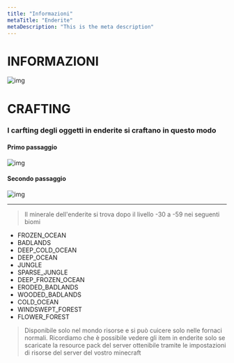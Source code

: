 ```yaml
---
title: "Informazioni"
metaTitle: "Enderite"
metaDescription: "This is the meta description"
---
```

# INFORMAZIONI


![img](https://i.imgur.com/t7LEiah.png?1)

# CRAFTING

### **I carfting degli oggetti in enderite si craftano in questo modo**

#### Primo passaggio

![img](https://cdn.discordapp.com/attachments/953577396773212190/1064989003423686727/image.png)

#### Secondo passaggio

![img](https://cdn.discordapp.com/attachments/953577396773212190/1064989003599855666/image.png)

---

> Il minerale dell'enderite si trova dopo il livello -30 a -59 nei seguenti biomi
 - FROZEN_OCEAN
 - BADLANDS
 - DEEP_COLD_OCEAN
 - DEEP_OCEAN
 - JUNGLE
 - SPARSE_JUNGLE
 - DEEP_FROZEN_OCEAN
 - ERODED_BADLANDS
 - WOODED_BADLANDS
 - COLD_OCEAN
 - WINDSWEPT_FOREST
 - FLOWER_FOREST

> Disponibile solo nel mondo risorse e si può cuicere solo nelle fornaci normali.
> Ricordiamo che è possibile vedere gli item in enderite solo se scaricate la resource pack del server ottenibile tramite le impostazioni di risorse del server del vostro minecraft
